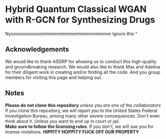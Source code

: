 # Hybrid Quantum Classical WGAN with R-GCN for Synthesizing Drugs
Nyoooooooooooommmmmmmmmmmmmmmmmm
Ignore this ^

## Acknowledgements
We would like to thank ASDRP for allowing us to conduct this high-quality and groundbreaking research. We would also like to thank Max and Adelina for their diligent work in creating and/or finding all the code. And you group members for visiting this page and helping out.

## Notes
**Please do not clone this repository** *unless you are one of the collaborators*
If you clone this repository, we will report you to the United States Federal Investigation Bureau, among many other severe consequences. Don't even think about it. Unless you want to end up in court or jail.     
**Make sure to follow the licensing rules**. If you don't, we will sue you for license violations.
**HIPPITY HOPPITY FUCK OFF OUR PROPERTY**
